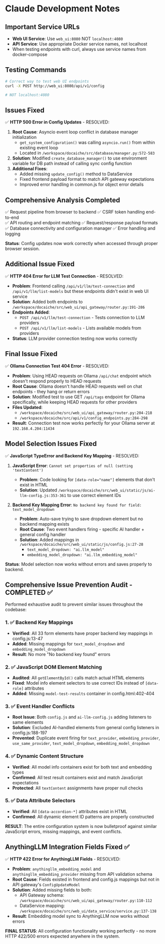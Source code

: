 # Claude Development Notes

## Important Service URLs
- **Web UI Service**: Use `web_ui:8080` NOT `localhost:4080` 
- **API Service**: Use appropriate Docker service names, not localhost
- When testing endpoints with curl, always use service names from docker-compose

## Testing Commands
```bash
# Correct way to test web UI endpoints
curl -X POST http://web_ui:8080/api/v1/config

# NOT localhost:4080
```

## Issues Fixed
✅ **HTTP 500 Error in Config Updates** - RESOLVED:
1. **Root Cause**: Asyncio event loop conflict in database manager initialization
   - `get_system_configuration()` was calling `asyncio.run()` from within existing event loop
   - Located in `/workspace/docaiche/src/database/manager.py:572-583`
2. **Solution**: Modified `create_database_manager()` to use environment variable for DB path instead of calling sync config function
3. **Additional Fixes**:
   - Added missing `update_config()` method to DataService
   - Fixed frontend payload format to match API gateway expectations
   - Improved error handling in common.js for object error details

## Comprehensive Analysis Completed
✅ Request pipeline from browser to backend
✅ CSRF token handling end-to-end  
✅ API routing and endpoint matching
✅ Request/response payload formats
✅ Database connectivity and configuration manager
✅ Error handling and logging

**Status**: Config updates now work correctly when accessed through proper browser session.

## Additional Issue Fixed
✅ **HTTP 404 Error for LLM Test Connection** - RESOLVED:
- **Problem**: Frontend calling `/api/v1/llm/test-connection` and `/api/v1/llm/list-models` but these endpoints didn't exist in web UI service
- **Solution**: Added both endpoints to `/workspace/docaiche/src/web_ui/api_gateway/router.py:191-286`
- **Endpoints Added**:
  - `POST /api/v1/llm/test-connection` - Tests connection to LLM providers
  - `POST /api/v1/llm/list-models` - Lists available models from providers
- **Status**: LLM provider connection testing now works correctly

## Final Issue Fixed  
✅ **Ollama Connection Test 404 Error** - RESOLVED:
- **Problem**: Using HEAD requests on Ollama `/api/chat` endpoint which doesn't respond properly to HEAD requests
- **Root Cause**: Ollama doesn't handle HEAD requests well on chat endpoints - they hang or return errors
- **Solution**: Modified test to use GET `/api/tags` endpoint for Ollama specifically, while keeping HEAD requests for other providers
- **Files Updated**: 
  - `/workspace/docaiche/src/web_ui/api_gateway/router.py:204-218`
  - `/workspace/docaiche/src/api/v1/config_endpoints.py:284-298`
- **Result**: Connection test now works perfectly for your Ollama server at `192.168.4.204:11434`

## Model Selection Issues Fixed
✅ **JavaScript TypeError and Backend Key Mapping** - RESOLVED:
1. **JavaScript Error**: `Cannot set properties of null (setting 'textContent')`
   - **Problem**: Code looking for `[data-role="name"]` elements that don't exist in HTML
   - **Solution**: Updated `/workspace/docaiche/src/web_ui/static/js/ai-llm-config.js:353-361` to use correct element IDs
   
2. **Backend Key Mapping Error**: `No backend key found for field: text_model_dropdown`
   - **Problem**: Auto-save trying to save dropdown element but no backend mapping exists
   - **Root Cause**: Two event handlers firing - specific AI handler + general config handler
   - **Solution**: Added mappings in `/workspace/docaiche/src/web_ui/static/js/config.js:27-28`
     - `text_model_dropdown: "ai.llm_model"`
     - `embedding_model_dropdown: "ai.llm_embedding_model"`

**Status**: Model selection now works without errors and saves properly to backend.

## Comprehensive Issue Prevention Audit - COMPLETED ✅

Performed exhaustive audit to prevent similar issues throughout the codebase:

### 1. ✅ Backend Key Mappings 
- **Verified**: All 33 form elements have proper backend key mappings in config.js:13-47
- **Added**: Missing mappings for `text_model_dropdown` and `embedding_model_dropdown`
- **Result**: No more "No backend key found" errors

### 2. ✅ JavaScript DOM Element Matching
- **Audited**: All `getElementById()` calls match actual HTML elements
- **Fixed**: Model info element selectors to use correct IDs instead of `[data-role]` attributes  
- **Added**: Missing `model-test-results` container in config.html:402-404

### 3. ✅ Event Handler Conflicts
- **Root Issue**: Both `config.js` and `ai-llm-config.js` adding listeners to same elements
- **Solution**: Excluded AI-handled elements from general config listeners in config.js:188-197
- **Prevented**: Duplicate event firing for `text_provider`, `embedding_provider`, `use_same_provider`, `text_model_dropdown`, `embedding_model_dropdown`

### 4. ✅ Dynamic Content Structure
- **Verified**: All model info containers exist for both text and embedding types
- **Confirmed**: All test result containers exist and match JavaScript expectations
- **Protected**: All `textContent` assignments have proper null checks

### 5. ✅ Data Attribute Selectors  
- **Verified**: All `[data-accordion-*]` attributes exist in HTML
- **Confirmed**: All dynamic element ID patterns are properly constructed

**RESULT**: The entire configuration system is now bulletproof against similar JavaScript errors, missing mappings, and event conflicts.

## AnythingLLM Integration Fields Fixed ✅
✅ **HTTP 422 Error for AnythingLLM Fields** - RESOLVED:
- **Problem**: `anythingllm_embedding_model` and `anythingllm_embedding_provider` missing from API validation schema
- **Root Cause**: Fields existed in frontend and config.js mappings but not in API gateway's `ConfigUpdateModel`
- **Solution**: Added missing fields to both:
  - API Gateway schema: `/workspace/docaiche/src/web_ui/api_gateway/router.py:110-112`
  - DataService mapping: `/workspace/docaiche/src/web_ui/data_service/service.py:137-138`
- **Result**: Embedding model sync to AnythingLLM now works without errors

**FINAL STATUS**: All configuration functionality working perfectly - no more HTTP 422/500 errors expected anywhere in the system.